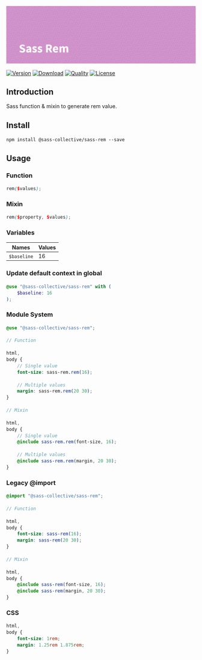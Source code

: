 ![Sass Rem](.github/banner.png)

[![Version](https://flat.badgen.net/npm/v/@sass-collective/sass-rem)](https://www.npmjs.com/package/@sass-collective/sass-rem)
[![Download](https://flat.badgen.net/npm/dt/@sass-collective/sass-rem)](https://www.npmjs.com/package/@sass-collective/sass-rem)
[![Quality](https://flat.badgen.net/codacy/grade/0f9f3808eaa94177a98bd46b035410db)](https://app.codacy.com/gh/sass-collective/sass-rem)
[![License](https://flat.badgen.net/npm/license/@sass-collective/sass-rem)](https://www.npmjs.com/package/@sass-collective/sass-rem)

## Introduction

Sass function & mixin to generate rem value.

## Install

    npm install @sass-collective/sass-rem --save

## Usage

### Function

```scss
rem($values);
```

### Mixin

```scss
rem($property, $values);
```

### Variables

| Names            | Values    |
| ---------------- | --------- |
| ``$baseline``    | 16        |

### Update default context in global

```scss
@use "@sass-collective/sass-rem" with (
    $baseline: 16
);
```

### Module System

```scss
@use "@sass-collective/sass-rem";

// Function

html,
body {
    // Single value
    font-size: sass-rem.rem(16);
    
    // Multiple values
    margin: sass-rem.rem(20 30);
}

// Mixin

html,
body {
    // Single value
    @include sass-rem.rem(font-size, 16);
    
    // Multiple values
    @include sass-rem.rem(margin, 20 30);
}
```

### Legacy @import

```scss
@import "@sass-collective/sass-rem";

// Function

html,
body {
    font-size: sass-rem(16);
    margin: sass-rem(20 30);
}

// Mixin

html,
body {
    @include sass-rem(font-size, 16);
    @include sass-rem(margin, 20 30);
}
```

### CSS

```css
html,
body {
    font-size: 1rem;
    margin: 1.25rem 1.875rem;
}
```
